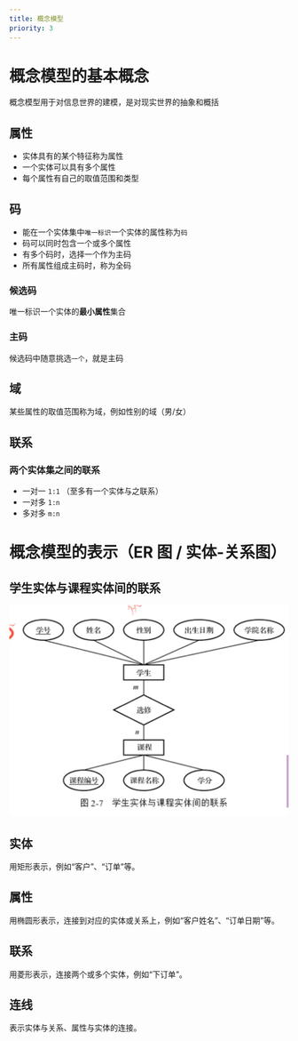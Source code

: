 ```yaml
---
title: 概念模型
priority: 3
---
```


# 概念模型的基本概念

概念模型用于对信息世界的建模，是对现实世界的抽象和概括

## 属性

- 实体具有的某个特征称为属性
- 一个实体可以具有多个属性
- 每个属性有自己的取值范围和类型

## 码

- 能在一个实体集中`唯一标识`一个实体的属性称为`码`
- 码可以同时包含一个或多个属性
- 有多个码时，选择一个作为主码
- 所有属性组成主码时，称为全码

### 候选码

唯一标识一个实体的**最小属性**集合

### 主码

候选码中随意挑选`一个`，就是主码

## 域

某些属性的取值范围称为域，例如性别的域（男/女）

## 联系

### 两个实体集之间的联系

- 一对一 `1:1` （至多有一个实体与之联系）
- 一对多 `1:n`
- 多对多 `m:n`

##
# 概念模型的表示（ER 图 / 实体-关系图）

## 学生实体与课程实体间的联系

![ER图](./image.png)

## 实体

用矩形表示，例如“客户”、“订单”等。

## 属性

用椭圆形表示，连接到对应的实体或关系上，例如“客户姓名”、“订单日期”等。

## 联系

用菱形表示，连接两个或多个实体，例如“下订单”。

## 连线

表示实体与关系、属性与实体的连接。
